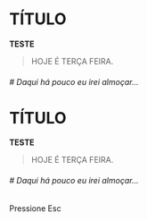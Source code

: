 ﻿# TÍTULO

**TESTE**
> HOJE É TERÇA FEIRA.
###### # Daqui há pouco eu irei almoçar...

# TÍTULO

**TESTE**
> HOJE É TERÇA FEIRA.
###### # Daqui há pouco eu irei almoçar...

Pressione Esc

